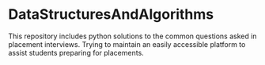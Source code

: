 # DataStructuresAndAlgorithms
This repository includes python solutions to the common questions asked in placement interviews.
Trying to maintain an easily accessible platform to assist students preparing for placements.
